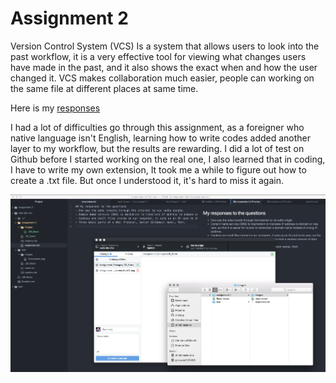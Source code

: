 # Assignment 2
Version Control System (VCS) Is a system that allows users to look into the past workflow, it is a very effective tool for viewing what changes users have made in the past, and it also shows the exact when and how the user changed it. VCS makes collaboration much easier, people can working on the same file at different places at same time.

Here is my [responses](./responses.txt)

I had a lot of difficulties go through this assignment, as a foreigner who native language isn't English, learning how to write codes added another layer to my workflow, but the results are rewarding.  I did a lot of test on Github before I started working on the real one, I also learned that in coding, I have to write my own extension, It took me a while to figure out how to create a .txt file. But once I understood it, it's hard to miss it again.

![Screenshot](./images/rescreenshotA2.png)
